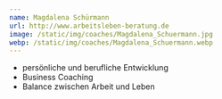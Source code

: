 ```yaml
---
name: Magdalena Schürmann
url: http://www.arbeitsleben-beratung.de
image: /static/img/coaches/Magdalena_Schuermann.jpg
webp: /static/img/coaches/Magdalena_Schuermann.webp
---
```


<ul><li>persönliche und berufliche Entwicklung</li><li>Business Coaching&nbsp;</li><li>Balance zwischen Arbeit und Leben</li></ul>